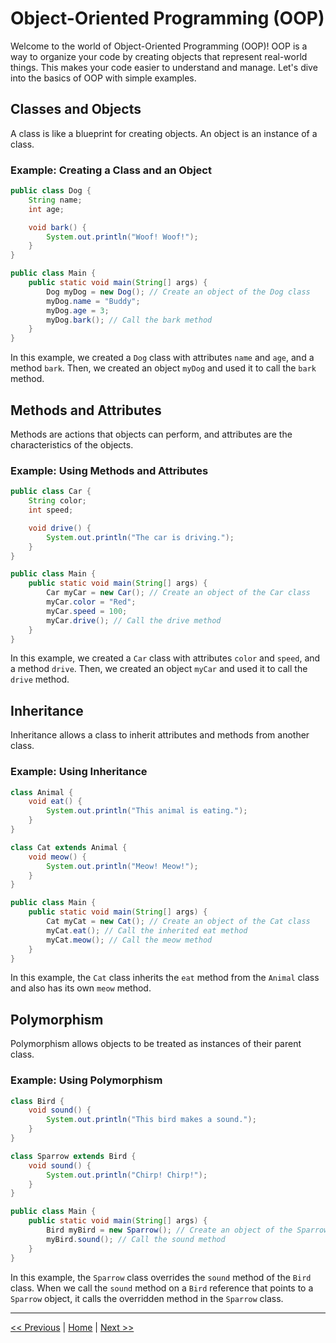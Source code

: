 # Object-Oriented Programming (OOP)

Welcome to the world of Object-Oriented Programming (OOP)! OOP is a way to organize your code by creating objects that represent real-world things. This makes your code easier to understand and manage. Let's dive into the basics of OOP with simple examples.

## Classes and Objects

A class is like a blueprint for creating objects. An object is an instance of a class.

### Example: Creating a Class and an Object
```java
public class Dog {
    String name;
    int age;

    void bark() {
        System.out.println("Woof! Woof!");
    }
}

public class Main {
    public static void main(String[] args) {
        Dog myDog = new Dog(); // Create an object of the Dog class
        myDog.name = "Buddy";
        myDog.age = 3;
        myDog.bark(); // Call the bark method
    }
}
```
In this example, we created a `Dog` class with attributes `name` and `age`, and a method `bark`. Then, we created an object `myDog` and used it to call the `bark` method.

## Methods and Attributes

Methods are actions that objects can perform, and attributes are the characteristics of the objects.

### Example: Using Methods and Attributes
```java
public class Car {
    String color;
    int speed;

    void drive() {
        System.out.println("The car is driving.");
    }
}

public class Main {
    public static void main(String[] args) {
        Car myCar = new Car(); // Create an object of the Car class
        myCar.color = "Red";
        myCar.speed = 100;
        myCar.drive(); // Call the drive method
    }
}
```
In this example, we created a `Car` class with attributes `color` and `speed`, and a method `drive`. Then, we created an object `myCar` and used it to call the `drive` method.

## Inheritance

Inheritance allows a class to inherit attributes and methods from another class.

### Example: Using Inheritance
```java
class Animal {
    void eat() {
        System.out.println("This animal is eating.");
    }
}

class Cat extends Animal {
    void meow() {
        System.out.println("Meow! Meow!");
    }
}

public class Main {
    public static void main(String[] args) {
        Cat myCat = new Cat(); // Create an object of the Cat class
        myCat.eat(); // Call the inherited eat method
        myCat.meow(); // Call the meow method
    }
}
```
In this example, the `Cat` class inherits the `eat` method from the `Animal` class and also has its own `meow` method.

## Polymorphism

Polymorphism allows objects to be treated as instances of their parent class.

### Example: Using Polymorphism
```java
class Bird {
    void sound() {
        System.out.println("This bird makes a sound.");
    }
}

class Sparrow extends Bird {
    void sound() {
        System.out.println("Chirp! Chirp!");
    }
}

public class Main {
    public static void main(String[] args) {
        Bird myBird = new Sparrow(); // Create an object of the Sparrow class
        myBird.sound(); // Call the sound method
    }
}
```
In this example, the `Sparrow` class overrides the `sound` method of the `Bird` class. When we call the `sound` method on a `Bird` reference that points to a `Sparrow` object, it calls the overridden method in the `Sparrow` class.

---

[<< Previous](6.md) | [Home](README.md) | [Next >>](8.md)